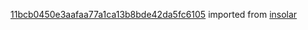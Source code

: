 [11bcb0450e3aafaa77a1ca13b8bde42da5fc6105](https://github.com/insolar/insolar/commit/11bcb0450e3aafaa77a1ca13b8bde42da5fc6105) imported from [insolar](https://github.com/insolar/insolar)
